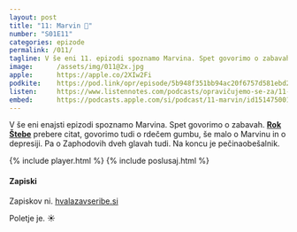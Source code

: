 ```yaml
---
layout: post
title: "11: Marvin 🤖"
number: "S01E11"
categories: epizode
permalink: /011/
tagline: V še eni 11. epizodi spoznamo Marvina. Spet govorimo o zabavah. Govorimo tudi o rdečem gumbu in o depresiji. Pa o Zaphodovih dveh glavah tudi. Na koncu je pečinaobešalnik. Citat prebere Rok Štebe
image:		/assets/img/011@2x.jpg 
apple:		https://apple.co/2XIw2Fi
podkite:	https://pod.link/opr/episode/5b948f351bb94ac20f6757d581ebd24f
listen:		https://www.listennotes.com/podcasts/opravičujemo-se-za/11-marvin-Cc_zaQAIlv2/embed/
embed:		https://podcasts.apple.com/si/podcast/11-marvin/id1514750013?i=1000487636561
---
```


V še eni enajsti epizodi spoznamo Marvina. Spet govorimo o zabavah. [**Rok Štebe**](https://www.lk-sentvid.com/) prebere citat, govorimo tudi o rdečem gumbu, še malo o Marvinu in o depresiji. Pa o Zaphodovih dveh glavah tudi. Na koncu je pečinaobešalnik.

{% include player.html %}
{% include poslusaj.html %}

#### Zapiski

Zapiskov ni. [hvalazavseribe.si](https://hvalazavseribe.si/)

Poletje je. ☀️
